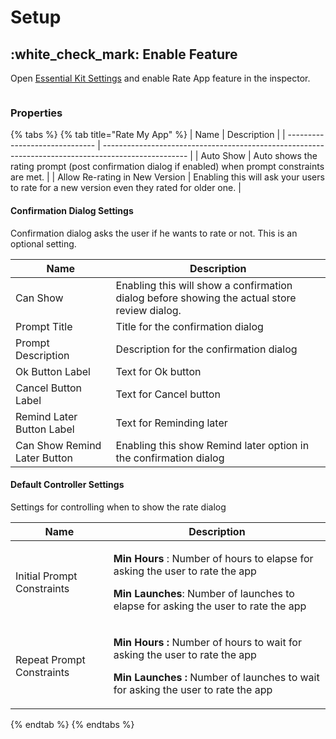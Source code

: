 # Setup

## :white\_check\_mark: Enable Feature

Open [Essential Kit Settings](../../plugin-overview/settings.md) and enable Rate App feature in the inspector.

<figure><img src="../../.gitbook/assets/rate-my-app-settings.gif" alt=""><figcaption></figcaption></figure>

### Properties

{% tabs %}
{% tab title="Rate My App" %}
| Name                           | Description                                                                                         |
| ------------------------------ | --------------------------------------------------------------------------------------------------- |
| Auto Show                      | Auto shows the rating prompt (post confirmation dialog if enabled) when prompt constraints are met. |
| Allow Re-rating in New Version | Enabling this will ask your users to rate for a new version even they rated for older one.          |

#### Confirmation Dialog Settings

Confirmation dialog asks the user if he wants to rate or not. This is an optional setting.

| Name                         | Description                                                                                  |
| ---------------------------- | -------------------------------------------------------------------------------------------- |
| Can Show                     | Enabling this will show a confirmation dialog before showing the actual store review dialog. |
| Prompt Title                 | Title for the confirmation dialog                                                            |
| Prompt Description           | Description for the confirmation dialog                                                      |
| Ok Button Label              | Text for Ok button                                                                           |
| Cancel Button Label          | Text for Cancel button                                                                       |
| Remind Later Button Label    | Text for Reminding later                                                                     |
| Can Show Remind Later Button | Enabling this show Remind later option in the confirmation dialog                            |

#### Default Controller Settings

Settings for controlling when to show the rate dialog

| Name                       | Description                                                                                                                                                                                             |
| -------------------------- | ------------------------------------------------------------------------------------------------------------------------------------------------------------------------------------------------------- |
| Initial Prompt Constraints | <p><strong>Min Hours</strong> : Number of hours to elapse for asking the user to rate the app</p><p><strong>Min Launches</strong>: Number of launches to elapse for asking the user to rate the app</p> |
| Repeat Prompt Constraints  | <p><strong>Min Hours :</strong> Number of hours to wait for asking the user to rate the app</p><p><strong>Min Launches :</strong> Number of launches to wait for asking the user to rate the app</p>    |
{% endtab %}
{% endtabs %}

